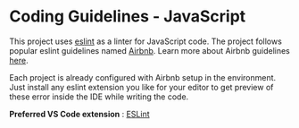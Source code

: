 # Coding Guidelines - JavaScript

This project uses [eslint](https://eslint.org/) as a linter for JavaScript code. The project follows popular eslint guidelines named [Airbnb](https://github.com/airbnb/javascript). Learn more about Airbnb guidelines [here](https://github.com/airbnb/javascript).

Each project is already configured with Airbnb setup in the environment. Just install any eslint extension you like for your editor to get preview of these error inside the IDE while writing the code.

**Preferred VS Code extension** : [ESLint](https://marketplace.visualstudio.com/items?itemName=dbaeumer.vscode-eslint)